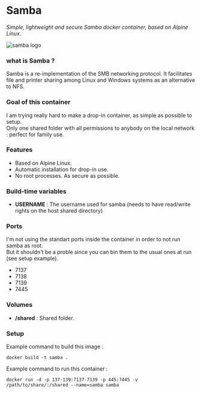 Samba
=====
*Simple, lightweight and secure Samba docker container, based on Alpine Linux.*

![samba logo](https://upload.wikimedia.org/wikipedia/commons/e/e8/Samba_Logo.png)

### what is Samba ?
Samba is a re-implementation of the SMB networking protocol. It facilitates file and printer sharing among Linux and Windows systems as an alternative to NFS.

### Goal of this container
I am trying really hard to make a drop-in container, as simple as possible to setup.  
Only one shared folder with all permissions to anybody on the local network : perfect for family use.

### Features
- Based on Alpine Linux.
- Automatic installation for drop-in use.
- No root processes. As secure as possible.

### Build-time variables
- **USERNAME** : The username used for samba (needs to have read/write rights on the host shared directory) 

### Ports
I'm not using the standart ports inside the container in order to not run samba as root.  
But it shouldn't be a proble since you can bin them to the usual ones at run (see setup example).  
- 7137 
- 7138 
- 7139 
- 7445

### Volumes
- **/shared** : Shared folder.

### Setup
Example command to build this image :
```
docker build -t samba .
```
Example command to run this container :
```
docker run -d -p 137-139:7137-7139 -p 445:7445 -v /path/to/share/:/shared --name=samba samba
```
